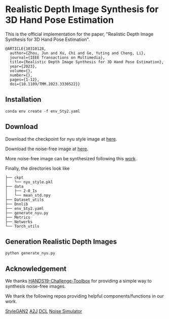 # Realistic Depth Image Synthesis for 3D Hand Pose Estimation
This is the official implementation for the paper, "Realistic Depth Image Synthesis for 3D Hand Pose Estimation".

```
@ARTICLE{10310128,
  author={Zhou, Jun and Xu, Chi and Ge, Yuting and Cheng, Li},
  journal={IEEE Transactions on Multimedia}, 
  title={Realistic Depth Image Synthesis for 3D Hand Pose Estimation}, 
  year={2023},
  volume={},
  number={},
  pages={1-12},
  doi={10.1109/TMM.2023.3330522}}

```


## Installation
```
conda env create -f env_Sty2.yaml
```



## Download

Download the checkpoint for nyu style image at [here](
https://1drv.ms/f/c/1ed9576d2145b823/EoVwSqY6ji1JvjEi1mUvR5gBhkRr51PBPBM0WbdtuxmXow?e=RifYwH).

Download the noise-free image at [here](
https://1drv.ms/f/c/1ed9576d2145b823/EoVwSqY6ji1JvjEi1mUvR5gBhkRr51PBPBM0WbdtuxmXow?e=RifYwH).

More noise-free image can be synthesized following this [work](https://github.com/anilarmagan/HANDS19-Challenge-Toolbox).

Finally, the directories look like
```
├── ckpt
│   └── nyu_style.pkl
├── data
│   ├── 2-0_Is
│   └── mean_std.npy
├── Dataset_utils
├── Dnnlib
├── env_Sty2.yaml
├── generate_nyu.py
├── Metrics
├── Networks
└── Torch_utils
```

## Generation Realistic Depth Images
```
python generate_nyu.py
```


## Acknowledgement

We thanks [HANDS19-Challenge-Toolbox](https://github.com/anilarmagan/HANDS19-Challenge-Toolbox) for providing a simple way to synthesis noise-free images.

We thank the following repos providing helpful components/functions in our work.

[StyleGAN2](https://github.com/NVlabs/stylegan2)
[A2J](https://github.com/zhangboshen/A2J)
[DCL](https://github.com/Jhonve/DCL-DepthSynthesis)
[Noise Simulator](https://github.com/ShudaLi/rgbd_simulation)

